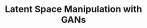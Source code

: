 ---
advisors:
- Fatma Başak Aydemir
- Pınar Yanardağ
poster: images/26-poster.png
students:
- name: Meltem Suiçmez
- name: Cihat Kapusuz
- name: Burak Berk Özer
title: Latent Space Manipulation with GANs
type: project
---